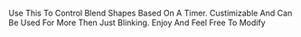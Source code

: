 Use This To Control Blend Shapes Based On A Timer.
Custimizable And Can Be Used For More Then Just Blinking. Enjoy And Feel Free To Modify
